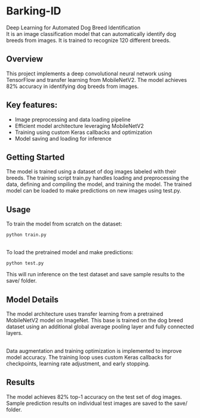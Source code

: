 # Barking-ID
Deep Learning for Automated Dog Breed Identification
<br>It is an image classification model that can automatically identify dog breeds from images. It is trained to recognize 120 different breeds.

## Overview

This project implements a deep convolutional neural network using TensorFlow and transfer learning from MobileNetV2. The model achieves 82% accuracy in identifying dog breeds from images.

## Key features:
* Image preprocessing and data loading pipeline
* Efficient model architecture leveraging MobileNetV2
* Training using custom Keras callbacks and optimization
* Model saving and loading for inference

## Getting Started
The model is trained using a dataset of dog images labeled with their breeds. The training script train.py handles loading and preprocessing the data, defining and compiling the model, and training the model.
The trained model can be loaded to make predictions on new images using test.py.

## Usage
To train the model from scratch on the dataset:
````
python train.py
````
<br>To load the pretrained model and make predictions:
````
python test.py
````
This will run inference on the test dataset and save sample results to the save/ folder.

## Model Details
The model architecture uses transfer learning from a pretrained MobileNetV2 model on ImageNet. This base is trained on the dog breed dataset using an additional global average pooling layer and fully connected layers.

<br>Data augmentation and training optimization is implemented to improve model accuracy. The training loop uses custom Keras callbacks for checkpoints, learning rate adjustment, and early stopping.

## Results
The model achieves 82% top-1 accuracy on the test set of dog images. Sample prediction results on individual test images are saved to the save/ folder.
